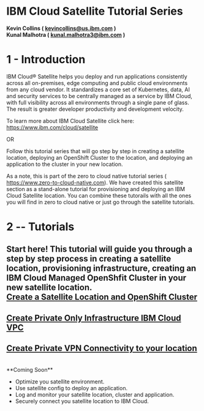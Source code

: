 IBM Cloud Satellite Tutorial Series
====================================


**Kevin Collins ( kevincollins@us.ibm.com )**  
**Kunal Malhotra ( kunal.malhotra3@ibm.com )**

1 - Introduction 
================
IBM Cloud® Satellite helps you deploy and run applications consistently across all on-premises, edge computing and public cloud environments from any cloud vendor. It standardizes a core set of Kubernetes, data, AI and security services to be centrally managed as a service by IBM Cloud, with full visibility across all environments through a single pane of glass. The result is greater developer productivity and development velocity.

To learn more about IBM Cloud Satellite click here: <https://www.ibm.com/cloud/satellite>

OR

Follow this tutorial series that will go step by step in creating a satellite location, deploying an OpenShift Cluster to the location, and deploying an application to the cluster in your new location.

As a note, this is part of the zero to cloud native tutorial series ( <https://www.zero-to-cloud-native.com>).  We have created this satellite section as a stand-alone tutorial for provisioning and deploying an IBM Cloud Satellite location.  You can combine these tutorails with all the ones you will find in zero to cloud native or just go through the satellite tutorials.  

2 -- Tutorials
==============================================

**Start here!**  This tutorial will guide you through a step by step process in creating a satellite location, provisioning infrastructure, creating an IBM Cloud Managed OpenShfit Cluster in your new satellite location.   
<b>[Create a Satellite Location and OpenShift Cluster](https://github.com/kmcolli/satellite/blob/master/docs/satellite/satellite.md)</b>
--
         

<b>[Create Private Only Infrastructure IBM Cloud VPC ](https://github.com/kmcolli/satellite/blob/master/docs/vpc/vpc.md)</b>
--  
      

<b>[Create Private VPN Connectivity to your location](https://github.com/kmcolli/satellite/blob/master/docs/vpn/vpn.md)</b>
--
<br>
**Coming Soon**

* Optimize you satellite environment. 
* Use satellite config to deploy an application.  
* Log and monitor your satellite location, cluster and application. 
* Securely connect you satellite location to IBM Cloud. 





